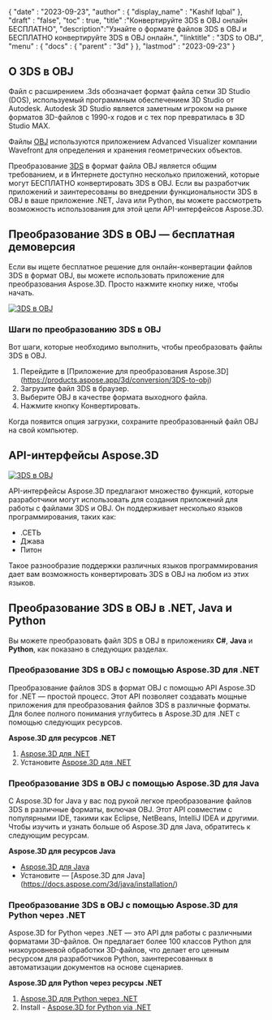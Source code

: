 {
  "date" : "2023-09-23",
  "author" : {
    "display_name" : "Kashif Iqbal"
},
  "draft" : "false",
  "toc" : true,
  "title" :"Конвертируйте 3DS в OBJ онлайн БЕСПЛАТНО",
  "description":"Узнайте о формате файлов 3DS в OBJ и БЕСПЛАТНО конвертируйте 3DS в OBJ онлайн.",
  "linktitle" : "3DS to OBJ",
  "menu" : {
    "docs" : {
      "parent" : "3d"
}
},
  "lastmod" : "2023-09-23"
}

## О 3DS в OBJ

Файл с расширением .3ds обозначает формат файла сетки 3D Studio (DOS), используемый программным обеспечением 3D Studio от Autodesk. Autodesk 3D Studio является заметным игроком на рынке форматов 3D-файлов с 1990-х годов и с тех пор превратилась в 3D Studio MAX.

Файлы [OBJ](/ru/3d/obj/) используются приложением Advanced Visualizer компании Wavefront для определения и хранения геометрических объектов.

Преобразование [3DS](/ru/3d/3ds/) в формат файла OBJ является общим требованием, и в Интернете доступно несколько приложений, которые могут БЕСПЛАТНО конвертировать 3DS в OBJ. Если вы разработчик приложений и заинтересованы во внедрении функциональности 3DS в OBJ в ваше приложение .NET, Java или Python, вы можете рассмотреть возможность использования для этой цели API-интерфейсов Aspose.3D.

## Преобразование 3DS в OBJ — бесплатная демоверсия

Если вы ищете бесплатное решение для онлайн-конвертации файлов 3DS в формат OBJ, вы можете использовать приложение для преобразования Aspose.3D. Просто нажмите кнопку ниже, чтобы начать.

[![3DS в OBJ](../3ds-to-obj.png)](https://products.aspose.app/3d/conversion/3ds-to-obj)

### Шаги по преобразованию 3DS в OBJ

Вот шаги, которые необходимо выполнить, чтобы преобразовать файлы 3DS в OBJ.

1. Перейдите в [Приложение для преобразования Aspose.3D] (https://products.aspose.app/3d/conversion/3DS-to-obj)
1. Загрузите файл 3DS в браузер.
1. Выберите OBJ в качестве формата выходного файла.
1. Нажмите кнопку Конвертировать.

Когда появится опция загрузки, сохраните преобразованный файл OBJ на свой компьютер.

## API-интерфейсы Aspose.3D

[![3DS в OBJ](../try-aspose-3d.png)](https://products.aspose.com/3d/)

API-интерфейсы Aspose.3D предлагают множество функций, которые разработчики могут использовать для создания приложений для работы с файлами 3DS и OBJ. Он поддерживает несколько языков программирования, таких как:

* .СЕТЬ
* Джава
* Питон

Такое разнообразие поддержки различных языков программирования дает вам возможность конвертировать 3DS в OBJ на любом из этих языков.

## Преобразование 3DS в OBJ в .NET, Java и Python

Вы можете преобразовать файл 3DS в OBJ в приложениях **C#**, **Java** и **Python**, как показано в следующих разделах.

### Преобразование 3DS в OBJ с помощью Aspose.3D для .NET

Преобразование файлов 3DS в формат OBJ с помощью API Aspose.3D for .NET — простой процесс. Этот API позволяет создавать мощные приложения для преобразования файлов 3DS в различные форматы. Для более полного понимания углубитесь в Aspose.3D для .NET с помощью следующих ресурсов.

**Aspose.3D для ресурсов .NET**

1. [Aspose.3D для .NET](https://products.aspose.com/3d/net/)
1. Установите [Aspose.3D для .NET](https://docs.aspose.com/3d/net/installation/)

### Преобразование 3DS в OBJ с помощью Aspose.3D для Java

С Aspose.3D for Java у вас под рукой легкое преобразование файлов 3DS в различные форматы, включая OBJ. Этот API совместим с популярными IDE, такими как Eclipse, NetBeans, IntelliJ IDEA и другими. Чтобы изучить и узнать больше об Aspose.3D для Java, обратитесь к следующим ресурсам.

**Aspose.3D для ресурсов Java**

* [Aspose.3D для Java](https://products.aspose.com/3d/java/)
* Установите — [Aspose.3D для Java] (https://docs.aspose.com/3d/java/installation/)

### Преобразование 3DS в OBJ с помощью Aspose.3D для Python через .NET

Aspose.3D for Python через .NET — это API для работы с различными форматами 3D-файлов. Он предлагает более 100 классов Python для низкоуровневой обработки 3D-файлов, что делает его ценным ресурсом для разработчиков Python, заинтересованных в автоматизации документов на основе сценариев.

**Aspose.3D для Python через ресурсы .NET**

1. [Aspose.3D для Python через .NET](https://products.aspose.com/3d/python-net/)
1. Install - [Aspose.3D for Python via .NET](https://releases.aspose.com/3d/python-net/)
